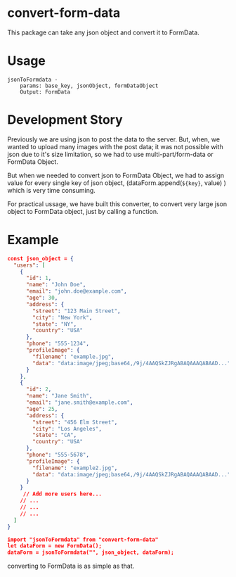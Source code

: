 # convert-form-data
This package can take any json object and convert it to FormData.

# Usage
    jsonToFormdata - 
        params: base_key, jsonObject, formDataObject
        Output: FormData
# Development Story
Previously we are using json to post the data to the server.
But, when, we wanted to upload many images with the post data;
it was not possible with json due to it's size limitation, so we had to use multi-part/form-data or FormData Object.

But when we needed to convert json to FormData Object, we had to assign value for every single key of json object, (dataForm.append(`${key}`, value) ) which is very time consuming. 

For practical ussage, we have built this converter, to convert very large json object to FormData object, just by calling a function.

# Example

```json
const json_object = {
  "users": [
    {
      "id": 1,
      "name": "John Doe",
      "email": "john.doe@example.com",
      "age": 30,
      "address": {
        "street": "123 Main Street",
        "city": "New York",
        "state": "NY",
        "country": "USA"
      },
      "phone": "555-1234",
      "profileImage": {
        "filename": "example.jpg",
        "data": "data:image/jpeg;base64,/9j/4AAQSkZJRgABAQAAAQABAAD..."
      }
    },
    {
      "id": 2,
      "name": "Jane Smith",
      "email": "jane.smith@example.com",
      "age": 25,
      "address": {
        "street": "456 Elm Street",
        "city": "Los Angeles",
        "state": "CA",
        "country": "USA"
      },
      "phone": "555-5678",
      "profileImage": {
        "filename": "example2.jpg",
        "data": "data:image/jpeg;base64,/9j/4AAQSkZJRgABAQAAAQABAAD..."
      }
    }
     // Add more users here...
    // ...
    // ...
    // ...
  ]
}

import "jsonToFormdata" from "convert-form-data"
let dataForm = new FormData();
dataForm = jsonToFormdata("", json_object, dataForm);
```

converting to FormData is as simple as that.

